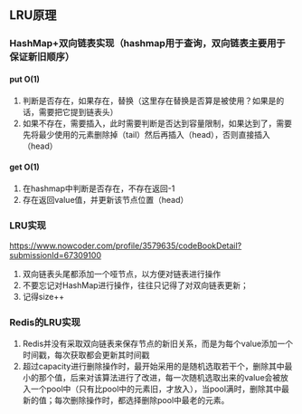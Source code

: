 
## LRU原理
### HashMap+双向链表实现（hashmap用于查询，双向链表主要用于保证新旧顺序）
#### put O(1)
1. 判断是否存在，如果存在，替换（这里存在替换是否算是被使用？如果是的话，需要把它提到链表头）
2. 如果不存在，需要插入，此时需要判断是否达到容量限制，如果达到了，需要先将最少使用的元素删除掉（tail）然后再插入（head），否则直接插入（head）
#### get O(1)
1. 在hashmap中判断是否存在，不存在返回-1
2. 存在返回value值，并更新该节点位置（head）

### LRU实现
https://www.nowcoder.com/profile/3579635/codeBookDetail?submissionId=67309100
1. 双向链表头尾都添加一个哑节点，以方便对链表进行操作
2. 不要忘记对HashMap进行操作，往往只记得了对双向链表更新；
3. 记得size++

### Redis的LRU实现
1. Redis并没有采取双向链表来保存节点的新旧关系，而是为每个value添加一个时间戳，每次获取都会更新其时间戳
3. 超过capacity进行删除操作时，最开始采用的是随机选取若干个，删除其中最小的那个值，后来对该算法进行了改进，每一次随机选取出来的value会被放入一个pool中（只有比pool中的元素旧，才放入），当pool满时，删除其中最新的值；每次删除操作时，都选择删除pool中最老的元素。
